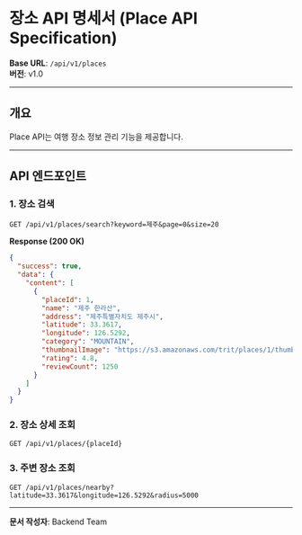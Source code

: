 # 장소 API 명세서 (Place API Specification)

**Base URL**: `/api/v1/places`  
**버전**: v1.0

---

## 개요

Place API는 여행 장소 정보 관리 기능을 제공합니다.

---

## API 엔드포인트

### 1. 장소 검색

```http
GET /api/v1/places/search?keyword=제주&page=0&size=20
```

**Response (200 OK)**

```json
{
  "success": true,
  "data": {
    "content": [
      {
        "placeId": 1,
        "name": "제주 한라산",
        "address": "제주특별자치도 제주시",
        "latitude": 33.3617,
        "longitude": 126.5292,
        "category": "MOUNTAIN",
        "thumbnailImage": "https://s3.amazonaws.com/trit/places/1/thumb.jpg",
        "rating": 4.8,
        "reviewCount": 1250
      }
    ]
  }
}
```

### 2. 장소 상세 조회

```http
GET /api/v1/places/{placeId}
```

### 3. 주변 장소 조회

```http
GET /api/v1/places/nearby?latitude=33.3617&longitude=126.5292&radius=5000
```

---

**문서 작성자**: Backend Team
